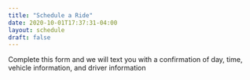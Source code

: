 ```yaml
---
title: "Schedule a Ride"
date: 2020-10-01T17:37:31-04:00
layout: schedule
draft: false
---
```


Complete this form and we will text you with a confirmation of day, time, vehicle information, and driver information